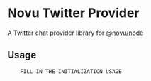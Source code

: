 # Novu Twitter Provider

A Twitter chat provider library for [@novu/node](https://github.com/novuhq/novu)

## Usage

```javascript
    FILL IN THE INITIALIZATION USAGE
```
